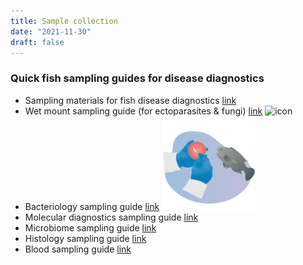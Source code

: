 ```yaml
---
title: Sample collection
date: "2021-11-30"
draft: false
---
```


### Quick fish sampling guides for disease diagnostics

- Sampling materials for fish disease diagnostics [link](https://hdl.handle.net/20.500.12348/4836)
- Wet mount sampling guide (for ectoparasites & fungi) [link](https://hdl.handle.net/20.500.12348/4837)
![icon](/WetMount-06.png) 
- Bacteriology sampling guide [link](https://hdl.handle.net/20.500.12348/4840) 
![icon](/Icon_Manuscript-09.png) 
- Molecular diagnostics sampling guide [link](https://hdl.handle.net/20.500.12348/4841)
- Microbiome sampling guide [link](https://hdl.handle.net/20.500.12348/4838)
- Histology sampling guide [link](https://hdl.handle.net/20.500.12348/4842)
- Blood sampling guide [link](https://hdl.handle.net/20.500.12348/4839)







